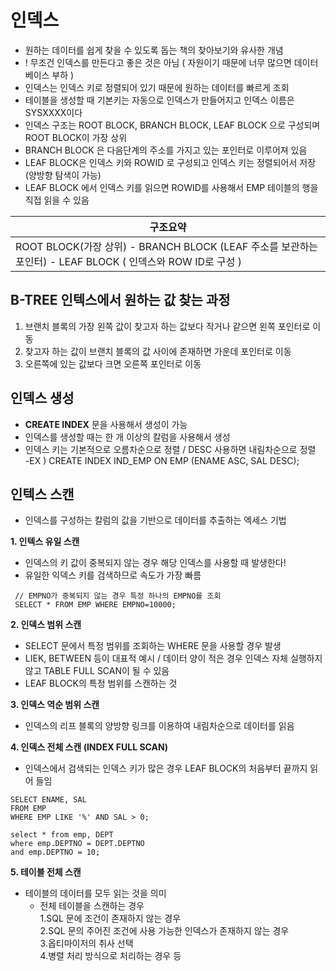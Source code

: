 # 인덱스 
- 원하는 데이터를 쉽게 찾을 수 있도록 돕는 책의 찾아보기와 유사한 개념
- ! 무조건 인덱스를 만든다고 좋은 것은 아님 ( 자원이기 때문에 너무 많으면 데이터베이스 부하 )
- 인덱스는 인덱스 키로 정렬되어 있기 때문에 원하는 데이터를 빠르게 조회
- 테이블을 생성할 때 기본키는 자동으로 인덱스가 만들어지고 인덱스 이름은 SYSXXXX이다
- 인덱스 구조는 ROOT BLOCK, BRANCH BLOCK, LEAF BLOCK 으로 구성되며 ROOT BLOCK이 가장 상위
- BRANCH BLOCK 은 다음단계의 주소를 가지고 있는 포인터로 이루어져 있음
- LEAF BLOCK은 인덱스 키와 ROWID 로 구성되고 인덱스 키는 정렬되어서 저장 (양방향 탐색이 가능)
- LEAF BLOCK 에서 인덱스 키를 읽으면 ROWID를 사용해서 EMP 테이블의 행을 직접 읽을 수 있음

| 구조요약 |
|-----|
| ROOT BLOCK(가장 상위) - BRANCH BLOCK (LEAF 주소를 보관하는 포인터) - LEAF BLOCK ( 인덱스와 ROW ID로 구성 )|

## B-TREE 인텍스에서 원하는 값 찾는 과정
1. 브랜치 블록의 가장 왼쪽 값이 찾고자 하는 값보다 작거나 같으면 왼쪽 포인터로 이동
2. 찾고자 하는 값이 브랜치 블록의 값 사이에 존재하면 가운데 포인터로 이동
3. 오른쪽에 있는 값보다 크면 오른쪽 포인터로 이동

## 인덱스 생성
- **CREATE INDEX** 문을 사용해서 생성이 가능
- 인덱스를 생성할 때는 한 개 이상의 칼럼을 사용해서 생성
- 인덱스 키는 기본적으로 오름차순으로 정렬 / DESC 사용하면 내림차순으로 정렬 <br/>
-EX ) CREATE INDEX IND_EMP ON EMP (ENAME ASC, SAL DESC);

## 인텍스 스캔
- 인덱스를 구성하는 칼럼의 값을 기반으로 데이터를 추출하는 엑세스 기법

**1. 인텍스 유일 스캔**
   -  인덱스의 키 값이 중복되지 않는 경우 해당 인덱스를 사용할 때 발생한다!
   -  유일한 익덱스 키를 검색하므로 속도가 가장 빠름
   ```
    // EMPNO가 중복되지 않는 경우 특정 하나의 EMPNO를 조회
    SELECT * FROM EMP WHERE EMPNO=10000;
   ```
    
**2. 인덱스 범위 스캔**
   - SELECT 문에서 특정 범위를 조회하는 WHERE 문을 사용할 경우 발생
   - LIEK, BETWEEN 등이 대표적 예시 / 데이터 양이 적은 경우 인덱스 자체 실행하지 않고 TABLE FULL SCAN이 될 수 있음
   - LEAF BLOCK의 특정 범위를 스캔하는 것 
 
**3. 인덱스 역순 범위 스캔** 
   - 인덱스의 리프 블록의 양방향 링크를 이용하여 내림차순으로 데이터를 읽음
   
**4. 인덱스 전체 스캔 (INDEX FULL SCAN)**
   - 인덱스에서 검색되는 인덱스 키가 많은 경우 LEAF BLOCK의 처음부터 끝까지 읽어 들임
   ```
   SELECT ENAME, SAL 
   FROM EMP 
   WHERE EMP LIKE '%' AND SAL > 0;
   ```
   ```
   select * from emp, DEPT
   where emp.DEPTNO = DEPT.DEPTNO
   and emp.DEPTNO = 10;
   ```
**5. 테이블 전체 스캔**
   - 테이블의 데이터를 모두 읽는 것을 의미
      - 전체 테이블을 스캔하는 경우 <br/> 
      1.SQL 문에 조건이 존재하지 않는 경우 <br/>
      2.SQL 문의 주어진 조건에 사용 가능한 인덱스가 존재하지 않는 경우<br/>
      3.옵티마이저의 취사 선택<br/>
      4.병렬 처리 방식으로 처리하는 경우 등<br/>

